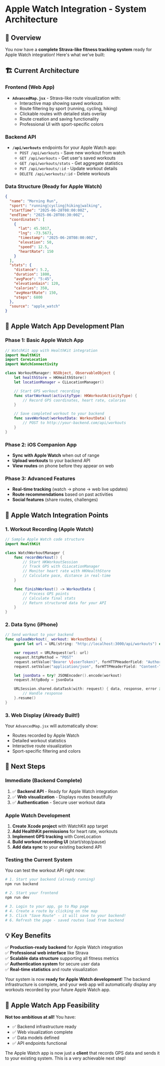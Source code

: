 # Apple Watch Integration - System Architecture

## 🎯 Overview

You now have a **complete Strava-like fitness tracking system** ready for Apple Watch integration! Here's what we've built:

## 🏗️ Current Architecture

### **Frontend (Web App)**

- **`AdvancedMap.jsx`** - Strava-like route visualization with:
  - Interactive map showing saved workouts
  - Route filtering by sport (running, cycling, hiking)
  - Clickable routes with detailed stats overlay
  - Route creation and saving functionality
  - Professional UI with sport-specific colors

### **Backend API**

- **`/api/workouts`** endpoints for your Apple Watch app:
  - `POST /api/workouts` - Save new workout from watch
  - `GET /api/workouts` - Get user's saved workouts
  - `GET /api/workouts/stats` - Get aggregate statistics
  - `PUT /api/workouts/:id` - Update workout details
  - `DELETE /api/workouts/:id` - Delete workouts

### **Data Structure** (Ready for Apple Watch)

```json
{
  "name": "Morning Run",
  "sport": "running|cycling|hiking|walking",
  "startTime": "2025-06-28T08:00:00Z",
  "endTime": "2025-06-28T08:30:00Z",
  "coordinates": [
    {
      "lat": 45.5017,
      "lng": -73.5673,
      "timestamp": "2025-06-28T08:00:00Z",
      "elevation": 50,
      "speed": 12.5,
      "heartRate": 150
    }
  ],
  "stats": {
    "distance": 5.2,
    "duration": 1800,
    "avgPace": "5:45",
    "elevationGain": 120,
    "calories": 350,
    "avgHeartRate": 150,
    "steps": 6800
  },
  "source": "apple_watch"
}
```

## 📱 Apple Watch App Development Plan

### **Phase 1: Basic Apple Watch App**

```swift
// WatchKit app with HealthKit integration
import HealthKit
import CoreLocation
import WatchConnectivity

class WorkoutManager: NSObject, ObservableObject {
    let healthStore = HKHealthStore()
    let locationManager = CLLocationManager()

    // Start GPS workout recording
    func startWorkout(activityType: HKWorkoutActivityType) {
        // Record GPS coordinates, heart rate, calories
    }

    // Save completed workout to your backend
    func saveWorkout(workoutData: WorkoutData) {
        // POST to http://your-backend.com/api/workouts
    }
}
```

### **Phase 2: iOS Companion App**

- **Sync with Apple Watch** when out of range
- **Upload workouts** to your backend API
- **View routes** on phone before they appear on web

### **Phase 3: Advanced Features**

- **Real-time tracking** (watch → phone → web live updates)
- **Route recommendations** based on past activities
- **Social features** (share routes, challenges)

## 🔌 Apple Watch Integration Points

### **1. Workout Recording (Apple Watch)**

```swift
// Sample Apple Watch code structure
import HealthKit

class WatchWorkoutManager {
    func recordWorkout() {
        // Start HKWorkoutSession
        // Track GPS with CLLocationManager
        // Monitor heart rate with HKHealthStore
        // Calculate pace, distance in real-time
    }

    func finishWorkout() -> WorkoutData {
        // Process GPS points
        // Calculate final stats
        // Return structured data for your API
    }
}
```

### **2. Data Sync (iPhone)**

```swift
// Send workout to your backend
func uploadWorkout(_ workout: WorkoutData) {
    guard let url = URL(string: "http://localhost:3000/api/workouts") else { return }

    var request = URLRequest(url: url)
    request.httpMethod = "POST"
    request.setValue("Bearer \(userToken)", forHTTPHeaderField: "Authorization")
    request.setValue("application/json", forHTTPHeaderField: "Content-Type")

    let jsonData = try? JSONEncoder().encode(workout)
    request.httpBody = jsonData

    URLSession.shared.dataTask(with: request) { data, response, error in
        // Handle response
    }.resume()
}
```

### **3. Web Display (Already Built!)**

Your `AdvancedMap.jsx` will automatically show:

- Routes recorded by Apple Watch
- Detailed workout statistics
- Interactive route visualization
- Sport-specific filtering and colors

## 🚀 Next Steps

### **Immediate (Backend Complete)**

1. ✅ **Backend API** - Ready for Apple Watch integration
2. ✅ **Web visualization** - Displays routes beautifully
3. ✅ **Authentication** - Secure user workout data

### **Apple Watch Development**

1. **Create Xcode project** with WatchKit app target
2. **Add HealthKit permissions** for heart rate, workouts
3. **Implement GPS tracking** with CoreLocation
4. **Build workout recording UI** (start/stop/pause)
5. **Add data sync** to your existing backend API

### **Testing the Current System**

You can test the workout API right now:

```bash
# 1. Start your backend (already running)
npm run backend

# 2. Start your frontend
npm run dev

# 3. Login to your app, go to Map page
# 4. Create a route by clicking on the map
# 5. Click "Save Route" - it will save to your backend!
# 6. Refresh the page - saved routes load from backend
```

## 💡 Key Benefits

✅ **Production-ready backend** for Apple Watch integration  
✅ **Professional web interface** like Strava  
✅ **Scalable data structure** supporting all fitness metrics  
✅ **Authentication system** for secure user data  
✅ **Real-time statistics** and route visualization

Your system is now **ready for Apple Watch development**! The backend infrastructure is complete, and your web app will automatically display any workouts recorded by your future Apple Watch app.

## 🎯 Apple Watch App Feasibility

**Not too ambitious at all!** You have:

- ✅ Backend infrastructure ready
- ✅ Web visualization complete
- ✅ Data models defined
- ✅ API endpoints functional

The Apple Watch app is now just a **client** that records GPS data and sends it to your existing system. This is a very achievable next step!
